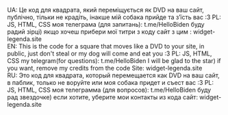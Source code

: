 UA: Це код для квадрата, який переміщується як DVD на ваш сайт, публічно, тільки не крадіть, інакше мій собака прийде та з’їсть вас :3 PL: JS, HTML, CSS моя телеграма (для запитань): t.me/HelloBiden буду радий зірці) якщо хочеш прибери мої титри з коду
сайт з цим : widget-legenda.site
<br>EN: This is the code for a square that moves like a DVD to your site, in public, just don't steal or my dog ​​will come and eat you :3 PL: JS, HTML, CSS my telegram(for questions): t.me/HelloBiden I will be glad to the star) if you want, remove my credits from the code
Site: widget-legenda.site
<br>RU: Это код для квадрата, который перемещается как DVD на ваш сайт, в паблик, только не воруйте или моя собака придет и съест вас :3 PL: JS, HTML, CSS моя телеграмма (для вопросов): t.me/HelloBiden буду рад звездочке) если хотите, уберите мои контакты из кода
сайт: widget-legenda.site
